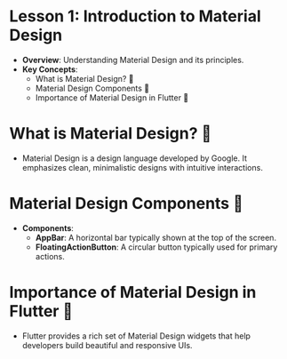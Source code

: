 
# Lesson 1: Introduction to Material Design

- **Overview**: Understanding Material Design and its principles.
- **Key Concepts**:
  - What is Material Design? 🎨
  - Material Design Components 🧩
  - Importance of Material Design in Flutter 🚀

# What is Material Design? 🎨

- Material Design is a design language developed by Google. It emphasizes clean, minimalistic designs with intuitive interactions.

# Material Design Components 🧩

- **Components**:
  - **AppBar**: A horizontal bar typically shown at the top of the screen.
  - **FloatingActionButton**: A circular button typically used for primary actions.

# Importance of Material Design in Flutter 🚀

- Flutter provides a rich set of Material Design widgets that help developers build beautiful and responsive UIs.
